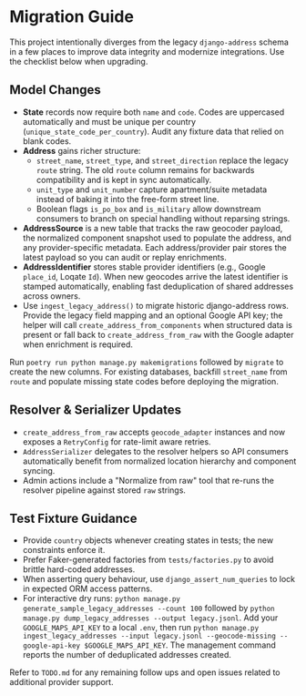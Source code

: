 # Migration Guide

This project intentionally diverges from the legacy `django-address` schema in a few places to
improve data integrity and modernize integrations. Use the checklist below when upgrading.

## Model Changes

- **State** records now require both `name` and `code`. Codes are uppercased automatically and
  must be unique per country (`unique_state_code_per_country`). Audit any fixture data that relied
  on blank codes.
- **Address** gains richer structure:
  - `street_name`, `street_type`, and `street_direction` replace the legacy `route` string.
    The old `route` column remains for backwards compatibility and is kept in sync automatically.
  - `unit_type` and `unit_number` capture apartment/suite metadata instead of baking it into
    the free-form street line.
  - Boolean flags `is_po_box` and `is_military` allow downstream consumers to branch on special
    handling without reparsing strings.
- **AddressSource** is a new table that tracks the raw geocoder payload, the normalized
  component snapshot used to populate the address, and any provider-specific metadata.
  Each address/provider pair stores the latest payload so you can audit or replay enrichments.
- **AddressIdentifier** stores stable provider identifiers (e.g., Google `place_id`, Loqate `Id`).
  When new geocodes arrive the latest identifier is stamped automatically, enabling fast
  deduplication of shared addresses across owners.
- Use `ingest_legacy_address()` to migrate historic django-address rows. Provide the legacy
  field mapping and an optional Google API key; the helper will call
  `create_address_from_components` when structured data is present or fall back to
  `create_address_from_raw` with the Google adapter when enrichment is required.

Run `poetry run python manage.py makemigrations` followed by `migrate` to create the new columns.
For existing databases, backfill `street_name` from `route` and populate missing state codes before
deploying the migration.

## Resolver & Serializer Updates

- `create_address_from_raw` accepts `geocode_adapter` instances and now exposes a `RetryConfig`
  for rate-limit aware retries.
- `AddressSerializer` delegates to the resolver helpers so API consumers automatically benefit
  from normalized location hierarchy and component syncing.
- Admin actions include a "Normalize from raw" tool that re-runs the resolver pipeline against
  stored `raw` strings.

## Test Fixture Guidance

- Provide `country` objects whenever creating states in tests; the new constraints enforce it.
- Prefer Faker-generated factories from `tests/factories.py` to avoid brittle hard-coded addresses.
- When asserting query behaviour, use `django_assert_num_queries` to lock in expected ORM access
  patterns.
- For interactive dry runs: `python manage.py generate_sample_legacy_addresses --count 100`
  followed by `python manage.py dump_legacy_addresses --output legacy.jsonl`. Add your
  `GOOGLE_MAPS_API_KEY` to a local `.env`, then run
  `python manage.py ingest_legacy_addresses --input legacy.jsonl --geocode-missing --google-api-key $GOOGLE_MAPS_API_KEY`.
  The management command reports the number of deduplicated addresses created.

Refer to `TODO.md` for any remaining follow ups and open issues related to additional provider
support.

